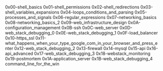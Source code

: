 0x00-shell_basics
0x01-shell_permissions
0x02-shell_redirections
0x03-shell_variables_expansions
0x04-loops_conditions_and_parsing
0x05-processes_and_signals
0x06-regular_expressions
0x07-networking_basics
0x08-networking_basics_2
0x09-web_infrastructure_design
0x0A-configuration_management
0x0B-ssh
0x0C-web_server
0x0D-web_stack_debugging_0
0x0E-web_stack_debugging_1
0x0F-load_balancer
0x10-https_ssl
0x11-what_happens_when_your_type_google_com_in_your_browser_and_press_enter
0x12-web_stack_debugging_2
0x13-firewall
0x14-mysql
0x15-api
0x16-api_advanced
0x17-web_stack_debugging_3
0x18-webstack_monitoring
0x19-postmortem
0x1A-application_server
0x1B-web_stack_debugging_4
command_line_for_the_win
